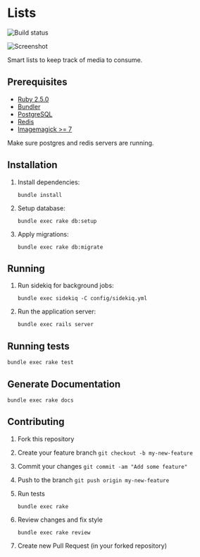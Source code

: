 # Lists

![Build status](https://travis-ci.org/rathrio/lists.svg?branch=master)

![Screenshot](https://i.imgur.com/w5QObdq.png)

Smart lists to keep track of media to consume.

## Prerequisites

+ [Ruby 2.5.0](https://www.ruby-lang.org/en/documentation/installation/)
+ [Bundler](https://bundler.io/)
+ [PostgreSQL](https://www.postgresql.org/)
+ [Redis](https://redis.io/)
+ [Imagemagick >= 7](https://www.imagemagick.org/script/index.php)

Make sure postgres and redis servers are running.

## Installation

1. Install dependencies:
    ```
    bundle install
    ```

2. Setup database:
    ```
    bundle exec rake db:setup
    ```

3. Apply migrations:
    ```
    bundle exec rake db:migrate
    ```

## Running

1. Run sidekiq for background jobs:
    ```
    bundle exec sidekiq -C config/sidekiq.yml
    ```

2. Run the application server:
    ```
    bundle exec rails server
    ```

## Running tests

```
bundle exec rake test
```

## Generate Documentation

```
bundle exec rake docs
```

## Contributing

1. Fork this repository
2. Create your feature branch `git checkout -b my-new-feature`
3. Commit your changes `git commit -am "Add some feature"`
4. Push to the branch `git push origin my-new-feature`
5. Run tests
    ```
    bundle exec rake
    ```

6. Review changes and fix style
    ```
    bundle exec rake review
    ```

5. Create new Pull Request (in your forked repository)

